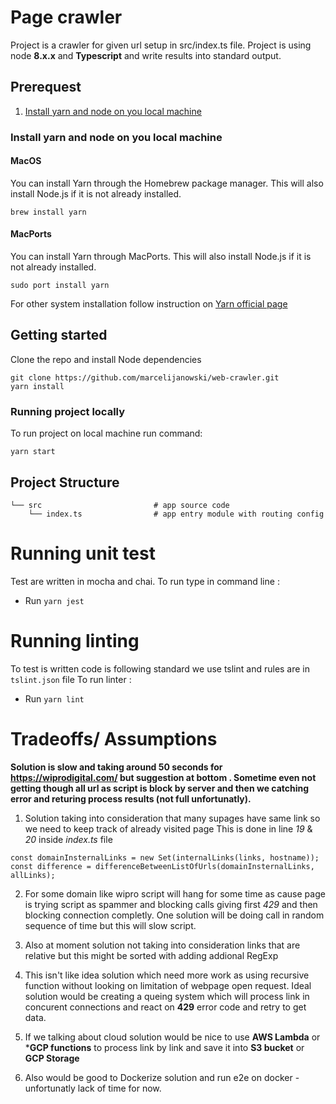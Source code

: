 # Page crawler
Project is a crawler for given url setup in src/index.ts file.
Project is using node **8.x.x** and **Typescript** and write results into standard output.
## Prerequest

1. [Install yarn and node on you local machine](#install-yarn-and-node-on-you-local-machine)

### Install yarn and node on you local machine
#### MacOS

You can install Yarn through the Homebrew package manager. This will also install Node.js if it is not already installed.
```
brew install yarn
```
#### MacPorts

You can install Yarn through MacPorts. This will also install Node.js if it is not already installed.
```
sudo port install yarn
```
For other system installation follow instruction on [Yarn official page](https://yarnpkg.com/en/docs/install#windows-stable)

## Getting started 

Clone the repo and install Node dependencies
```
git clone https://github.com/marcelijanowski/web-crawler.git
yarn install
```

### Running project locally
To run project on local machine run command:
```
yarn start
```

## Project Structure

```
└── src                         # app source code
    └── index.ts                # app entry module with routing config

```

# Running unit test

Test are written in mocha and chai. To run type in command line :

* Run `yarn jest`

# Running linting

To test is written code is following standard we use tslint and rules are in `tslint.json` file
To run linter :

* Run `yarn lint`

# Tradeoffs/ Assumptions
**Solution is slow and taking around 50 seconds for https://wiprodigital.com/ but suggestion at bottom . Sometime even not getting though all url as script is block by server and then we catching error and returing process results (not full unfortunatly).**

1. Solution taking into consideration that many supages have same link so we need to keep track of already visited page
This is done in line *19* & *20* inside *index.ts* file
```
const domainInsternalLinks = new Set(internalLinks(links, hostname));
const difference = differenceBetweenListOfUrls(domainInsternalLinks, allLinks);
```
2. For some domain like wipro script will hang for some time as cause page is trying 
script as spammer and blocking calls giving first *429* and then blocking connection 
completly. One solution will be doing call in random sequence of time but this will slow script.

3. Also at moment solution not taking into consideration links that are relative but this might be sorted with adding addional RegExp

4. This isn't like idea solution which need more work as using recursive function without looking on limitation of webpage open request.
Ideal solution would be creating a queing system which will process link in concurent connections and react on **429** error code and retry to get data.

5. If we talking about cloud solution would be nice to use **AWS Lambda** or ***GCP functions** to process link by link and save it into **S3 bucket** or **GCP Storage**

6. Also would be good to Dockerize solution and run e2e on docker - unfortunatly lack of time for now.

